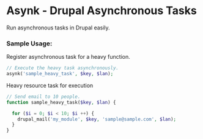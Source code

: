 # Asynk - Drupal Asynchronous Tasks
Run asynchronous tasks in Drupal easily.

### Sample Usage:
Register asynchronous task for a heavy function.
```php
// Execute the heavy task asynchronously.
asynk('sample_heavy_task', $key, $lan);
```
Heavy resource task for execution
```php
// Send email to 10 people.
function sample_heavy_task($key, $lan) {

  for ($i = 0; $i < 10; $i ++) {
    drupal_mail('my_module', $key, 'sample@sample.com', $lan);
  }
}
```
